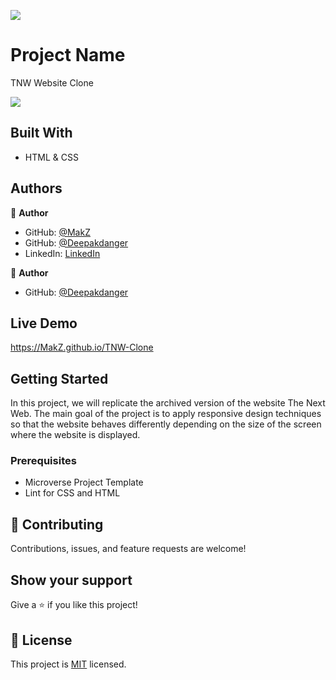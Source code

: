 ![](https://img.shields.io/badge/Microverse-blueviolet)

# Project Name

TNW Website Clone

<img src="https://lh3.googleusercontent.com/pw/ACtC-3fnTmyFtuaQEydKnhduvbPCfV8eF0OW0FpScejxmn5S7xKoo55rAp45Fp6N4SxWca63squNHSDNasQXWdrRW9glyxzZbmCXjkDy0oYaMTglEKyox6Iyg1ezS2QtBg9Z7bRSYiMMGX2QM39o4NnR2SKX=w1920-h937-no?authuser=0">

## Built With

- HTML & CSS

## Authors

👤 **Author**

- GitHub: [@MakZ](https://github.com/MakZ)
- GitHub: [@Deepakdanger](https://github.com/Deepakdanger)
- LinkedIn: [LinkedIn](https://www.linkedin.com/in/maksymilian-zuzel-70101a174/)

👤 **Author**

- GitHub: [@Deepakdanger](https://github.com/Deepakdanger)

## Live Demo

https://MakZ.github.io/TNW-Clone

## Getting Started

In this project, we will replicate the archived version of the website The Next Web. The main goal of the project is to apply responsive design techniques so that the website behaves differently depending on the size of the screen where the website is displayed.

### Prerequisites
- Microverse Project Template
- Lint for CSS and HTML

## 🤝 Contributing

Contributions, issues, and feature requests are welcome!

## Show your support

Give a ⭐️ if you like this project!

## 📝 License

This project is [MIT](lic.url) licensed.
